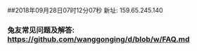 ##2018年09月28日07时12分07秒 新址: 159.65.245.140
### 兔友常见问题及解答: https://github.com/wanggonging/d/blob/w/FAQ.md
